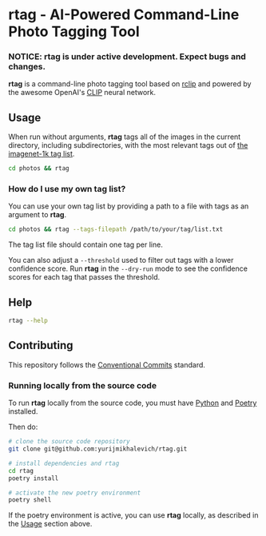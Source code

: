 # rtag - AI-Powered Command-Line Photo Tagging Tool

### NOTICE: rtag is under active development. Expect bugs and changes.

**rtag** is a command-line photo tagging tool based on [rclip](https://github.com/yurijmikhalevich/rclip) and powered by the awesome OpenAI's [CLIP](https://github.com/openai/CLIP) neural network.

## Usage

When run without arguments, **rtag** tags all of the images in the current directory, including
subdirectories, with the most relevant tags out of [the imagenet-1k tag list](https://github.com/yurijmikhalevich/rtag/blob/main/rtag/data/imagenet-labels.txt).

```bash
cd photos && rtag
```

### How do I use my own tag list?

You can use your own tag list by providing a path to a file with tags as an argument to **rtag**.

```bash
cd photos && rtag --tags-filepath /path/to/your/tag/list.txt
```

The tag list file should contain one tag per line.

You can also adjust a `--threshold` used to filter out tags with a lower
confidence score. Run **rtag** in the `--dry-run` mode to see the confidence
scores for each tag that passes the threshold.

## Help

```bash
rtag --help
```

## Contributing

This repository follows the [Conventional Commits](https://www.conventionalcommits.org/en/v1.0.0/) standard.

### Running locally from the source code

To run **rtag** locally from the source code, you must have [Python](https://www.python.org/downloads/) and [Poetry](https://python-poetry.org/) installed.

Then do:
```bash
# clone the source code repository
git clone git@github.com:yurijmikhalevich/rtag.git

# install dependencies and rtag
cd rtag
poetry install

# activate the new poetry environment
poetry shell
```

If the poetry environment is active, you can use **rtag** locally, as described in the [Usage](#usage) section above.
